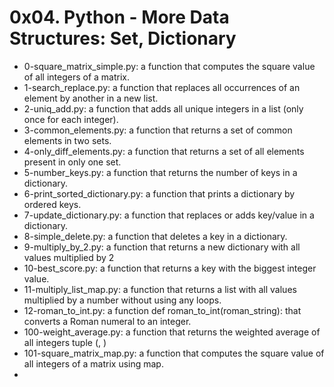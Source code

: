 # 0x04. Python - More Data Structures: Set, Dictionary

* 0-square_matrix_simple.py: a function that computes the square value of all integers of a matrix.
* 1-search_replace.py: a function that replaces all occurrences of an element by another in a new list.
*  2-uniq_add.py: a function that adds all unique integers in a list (only once for each integer).
* 3-common_elements.py: a function that returns a set of common elements in two sets.
* 4-only_diff_elements.py: a function that returns a set of all elements present in only one set.
* 5-number_keys.py: a function that returns the number of keys in a dictionary.
* 6-print_sorted_dictionary.py: a function that prints a dictionary by ordered keys.
* 7-update_dictionary.py: a function that replaces or adds key/value in a dictionary.
* 8-simple_delete.py: a function that deletes a key in a dictionary.
* 9-multiply_by_2.py: a function that returns a new dictionary with all values multiplied by 2
* 10-best_score.py: a function that returns a key with the biggest integer value.
* 11-multiply_list_map.py: a function that returns a list with all values multiplied by a number without using any loops.
* 12-roman_to_int.py: a function def roman_to_int(roman_string): that converts a Roman numeral to an integer.
* 100-weight_average.py: a function that returns the weighted average of all integers tuple (<score>, <weight>)
* 101-square_matrix_map.py: a function that computes the square value of all integers of a matrix using map.
*
